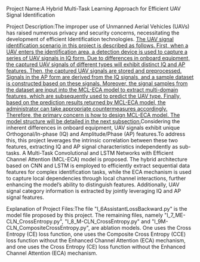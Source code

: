 Project Name:A Hybrid Multi-Task Learning Approach for Efficient UAV Signal Identification

Project Description:The improper use of Unmanned Aerial Vehicles (UAVs) has raised numerous privacy and security concerns, necessitating the development of efficient Identification technologies. [The UAV signal identification scenario in this project is described as follows. First, when a UAV enters the identification area, a detection device is used to capture a series of UAV signals in IQ form. Due to differences in onboard equipment, the captured UAV signals of different types will exhibit distinct IQ and AP features. Then, the captured UAV signals are stored and preprocessed. Signals in the AP form are derived from the IQ signals, and a sample dataset is constructed based on these signals. Moreover, the signal samples from the dataset are input into the MCL-ECA model to extract multi-domain features, which are subsequently used to predict the UAV type. Finally, based on the prediction results returned by MCL-ECA model, the administrator can take appropriate countermeasures accordingly. Therefore, the primary concern is how to design MCL-ECA model. The model structure will be detailed in the next subsection.](https://github.com/paidaxingk/A-Hybrid-Multi-Task-Learning-Approach-for-Efficient-UAV-Signal-Identification/blob/main/scene.pdf)Considering the inherent differences in onboard equipment, UAV signals exhibit unique Orthogonal/In-phase (IQ) and Amplitude/Phase (AP) features.To address this, this project leverages the intrinsic correlation between these two features, extracting IQ and AP signal characteristics independently as sub-tasks. A Multi-Task Convolutional and LSTM Networks with Efficient Channel Attention (MCL-ECA) model is proposed. The hybrid architecture based on CNN and LSTM is employed to efficiently extract sequential data features for complex identification tasks, while the ECA mechanism is used to capture local dependencies through local channel interactions, further enhancing the model’s ability to distinguish features. Additionally, UAV signal category information is extracted by jointly leveraging IQ and AP signal features. 

Explanation of Project Files:The file "I_6AssistantLossBackward.py" is the model file proposed by this project. The remaining files, namely "I_7_ME-CLN_CrossEntropy.py", "I_8_M-CLN_CrossEntropy.py" and "I_9M-CLN_CompositeCrossEntropy.py", are ablation models. One uses the Cross Entropy (CE) loss function, one uses the Composite Cross Entropy (CCE) loss function without the Enhanced Channel Attention (ECA) mechanism, and one uses the Cross Entropy (CE) loss function without the Enhanced Channel Attention (ECA) mechanism. 


